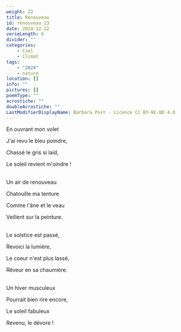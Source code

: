 ```yaml
---
weight: 22
title: Renouveau
id: renouveau_23
date: 2024-12-22
verseLength: 6
divider: ""
categories:
    - Ciel
    - Climat
tags:
    - "2024"
    - nature
location: []
info: ""
pictures: []
poemType: ""
acrostiche: ""
doubleAcrostiche: ""
LastModifierDisplayName: Barbara Post - Licence CC BY-NC-ND 4.0
---
```

En ouvrant mon volet

J'ai revu le bleu poindre,

Chassé le gris si laid,

Le soleil revient m'oindre !

 \
Un air de renouveau

Chatouille ma tenture

Comme l'âne et le veau

Veillent sur la peinture.

 \
Le solstice est passé,

Revoici la lumière,

Le coeur n'est plus lassé,

Rêveur en sa chaumière.

 \
Un hiver musculeux

Pourrait bien rire encore,

Le soleil fabuleux

Revenu, le dévore !
